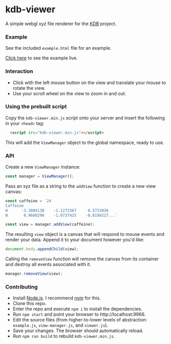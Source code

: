 # kdb-viewer

A simple webgl xyz file renderer for the [KDB](http://theory.cm.utexas.edu/KDB/) project.

### Example

See the included `example.html` file for an example.

[Click here](https://wwwtyro.github.io/kdb-viewer/example) to see the example live.

### Interaction

* Click with the left mouse button on the view and translate your mouse to rotate the view.
* Use your scroll wheel on the view to zoom in and out.

### Using the prebuilt script

Copy the `kdb-viewer.min.js` script onto your server and insert the following in your `<head>` tag:

```html
  <script src="kdb-viewer.min.js"></script>
```

This will add the `ViewManager` object to the global namespace, ready to use.

### API

Create a new `ViewManager` instance:

```js
const manager = ViewManager();
```

Pass an xyz file as a string to the `addView` function to create a new view canvas:

```js
const caffeine = `24
Caffeine
H      -3.3804130    -1.1272367     0.5733036
N       0.9668296    -1.0737425    -0.8198227...`

const view = manager.addView(caffeine);
```

The resulting `view` object is a canvas that will respond to mouse events and render your data. Append it to your document
however you'd like:

```js
document.body.appendChild(view);
```

Calling the `removeView` function will remove the canvas from its container and destroy all events associated with it.

```js
manager.removeView(view);
```

### Contributing

* Install [Node.js](https://nodejs.org/en/). I recommend [nvm](https://github.com/nvm-sh/nvm) for this.
* Clone this repo.
* Enter the repo and execute `npm i` to install the dependencies.
* Run `npm start` and point your browser to http://localhost:9966.
* Edit the source files (from higher-to-lower levels of abstraction: `example.js`, `view-manager.js`, and `viewer.js`).
* Save your changes. The browser should automatically reload.
* Run `npm run build` to rebuild `kdb-viewer.min.js`.
